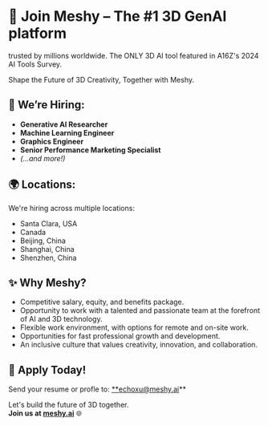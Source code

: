 # 🚀 Join Meshy – The #1 3D GenAI platform
trusted by millions worldwide. The ONLY 3D AI tool featured in A16Z's 2024 AI Tools Survey.

Shape the Future of 3D Creativity, Together with Meshy.

## 💼 We’re Hiring:
- **Generative AI Researcher**
- **Machine Learning Engineer**
- **Graphics Engineer**
- **Senior Performance Marketing Specialist**
- *(...and more!)*

## 🌍 Locations:
We're hiring across multiple locations:
- Santa Clara, USA
- Canada
- Beijing, China
- Shanghai, China
- Shenzhen, China

## ✨ Why Meshy?
- Competitive salary, equity, and benefits package.
- Opportunity to work with a talented and passionate team at the forefront of AI and 3D technology.
- Flexible work environment, with options for remote and on-site work.
- Opportunities for fast professional growth and development.
- An inclusive culture that values creativity, innovation, and collaboration.

## 📩 Apply Today!
Send your resume or profle to: [**echoxu@meshy.ai](mailto:echoxu@meshy.ai)**

Let's build the future of 3D together.  
**Join us at [meshy.ai](https://meshy.ai)** 🌐
